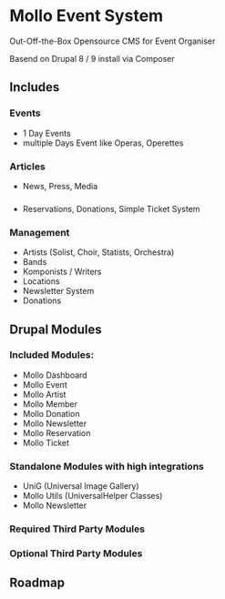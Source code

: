 # Mollo Event System
 Out-Off-the-Box Opensource CMS for Event Organiser
 
Basend on Drupal 8 / 9
install via Composer


## Includes
### Events
- 1 Day Events
- multiple Days Event like Operas, Operettes

### Articles
- News, Press, Media

### 
- Reservations, Donations, Simple Ticket System

### Management
- Artists (Solist, Choir, Statists, Orchestra)
- Bands
- Komponists / Writers
- Locations
- Newsletter System
- Donations


## Drupal Modules

### Included Modules:
- Mollo Dashboard
- Mollo Event
- Mollo Artist
- Mollo Member  
- Mollo Donation
- Mollo Newsletter
- Mollo Reservation
- Mollo Ticket

### Standalone Modules with high integrations
- UniG (Universal Image Gallery)
- Mollo Utils (UniversalHelper Classes)
- Mollo Newsletter

### Required Third Party Modules


### Optional Third Party Modules



## Roadmap
